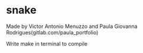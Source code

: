 # snake

Made by Victor Antonio Menuzzo and Paula Giovanna Rodrigues(gitlab.com/paula_portfolio)

Write make in terminal to compile
